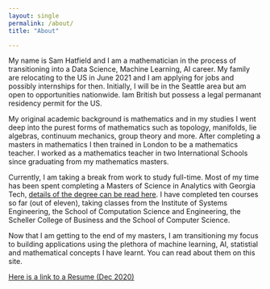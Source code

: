 ```yaml
---
layout: single
permalink: /about/
title: "About"

---
```



My name is Sam Hatfield and I am a mathematician in the process of transitioning into a Data Science, Machine Learning, AI career. My family are relocating to the US in June 2021 and I am applying for jobs and possibly internships for then. Initially, I will be in the Seattle area but am open to opportunities nationwide. Iam British but possess a legal permanant residency permit for the US.

My original academic background is mathematics and in my studies I went deep into the purest forms of mathematics such as topology, manifolds, lie algebras, continuum mechanics, group theory and more. After completing a masters in mathematics I then trained in London to be a mathematics teacher. I worked as a mathematics teacher in two International Schools since graduating from my mathematics masters.

Currently, I am taking a break from work to study full-time. Most of my time has been spent completing a Masters of Science in Analytics with Georgia Tech, [details of the degree can be read here](https://pe.gatech.edu/degrees/analytics/curriculum). I have completed ten courses so far (out of eleven), taking classes from the Institute of Systems Engineering, the School of Computation Science and Engineering, the Scheller College of Business and the School of Computer Science.

Now that I am getting to the end of my masters, I am transitioning my focus to building applications using the plethora of machine learning, AI, statistial and mathematical concepts I have learnt. You can read about them on this site.

[Here is a link to a Resume (Dec 2020)](https://sjhatfield.com/Samuel_Hatfield_Resume.pdf)